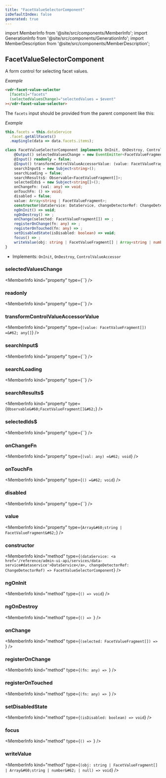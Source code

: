 ```yaml
---
title: "FacetValueSelectorComponent"
isDefaultIndex: false
generated: true
---
```

<!-- This file was generated from the Vendure source. Do not modify. Instead, re-run the "docs:build" script -->
import MemberInfo from '@site/src/components/MemberInfo';
import GenerationInfo from '@site/src/components/GenerationInfo';
import MemberDescription from '@site/src/components/MemberDescription';


## FacetValueSelectorComponent

<GenerationInfo sourceFile="packages/admin-ui/src/lib/core/src/shared/components/facet-value-selector/facet-value-selector.component.ts" sourceLine="42" packageName="@vendure/admin-ui" />

A form control for selecting facet values.

*Example*

```HTML
<vdr-facet-value-selector
  [facets]="facets"
  (selectedValuesChange)="selectedValues = $event"
></vdr-facet-value-selector>
```
The `facets` input should be provided from the parent component
like this:

*Example*

```ts
this.facets = this.dataService
  .facet.getAllFacets()
  .mapSingle(data => data.facets.items);
```

```ts title="Signature"
class FacetValueSelectorComponent implements OnInit, OnDestroy, ControlValueAccessor {
    @Output() selectedValuesChange = new EventEmitter<FacetValueFragment[]>();
    @Input() readonly = false;
    @Input() transformControlValueAccessorValue: (value: FacetValueFragment[]) => any[] = value => value;
    searchInput$ = new Subject<string>();
    searchLoading = false;
    searchResults$: Observable<FacetValueFragment[]>;
    selectedIds$ = new Subject<string[]>();
    onChangeFn: (val: any) => void;
    onTouchFn: () => void;
    disabled = false;
    value: Array<string | FacetValueFragment>;
    constructor(dataService: DataService, changeDetectorRef: ChangeDetectorRef)
    ngOnInit() => void;
    ngOnDestroy() => ;
    onChange(selected: FacetValueFragment[]) => ;
    registerOnChange(fn: any) => ;
    registerOnTouched(fn: any) => ;
    setDisabledState(isDisabled: boolean) => void;
    focus() => ;
    writeValue(obj: string | FacetValueFragment[] | Array<string | number> | null) => void;
}
```
* Implements: <code>OnInit</code>, <code>OnDestroy</code>, <code>ControlValueAccessor</code>



<div className="members-wrapper">

### selectedValuesChange

<MemberInfo kind="property" type={``}   />


### readonly

<MemberInfo kind="property" type={``}   />


### transformControlValueAccessorValue

<MemberInfo kind="property" type={`(value: FacetValueFragment[]) =&#62; any[]`}   />


### searchInput$

<MemberInfo kind="property" type={``}   />


### searchLoading

<MemberInfo kind="property" type={``}   />


### searchResults$

<MemberInfo kind="property" type={`Observable&#60;FacetValueFragment[]&#62;`}   />


### selectedIds$

<MemberInfo kind="property" type={``}   />


### onChangeFn

<MemberInfo kind="property" type={`(val: any) =&#62; void`}   />


### onTouchFn

<MemberInfo kind="property" type={`() =&#62; void`}   />


### disabled

<MemberInfo kind="property" type={``}   />


### value

<MemberInfo kind="property" type={`Array&#60;string | FacetValueFragment&#62;`}   />


### constructor

<MemberInfo kind="method" type={`(dataService: <a href='/reference/admin-ui-api/services/data-service#dataservice'>DataService</a>, changeDetectorRef: ChangeDetectorRef) => FacetValueSelectorComponent`}   />


### ngOnInit

<MemberInfo kind="method" type={`() => void`}   />


### ngOnDestroy

<MemberInfo kind="method" type={`() => `}   />


### onChange

<MemberInfo kind="method" type={`(selected: FacetValueFragment[]) => `}   />


### registerOnChange

<MemberInfo kind="method" type={`(fn: any) => `}   />


### registerOnTouched

<MemberInfo kind="method" type={`(fn: any) => `}   />


### setDisabledState

<MemberInfo kind="method" type={`(isDisabled: boolean) => void`}   />


### focus

<MemberInfo kind="method" type={`() => `}   />


### writeValue

<MemberInfo kind="method" type={`(obj: string | FacetValueFragment[] | Array&#60;string | number&#62; | null) => void`}   />




</div>
